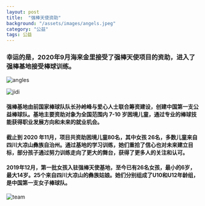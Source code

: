 ```yaml
---
layout: post
title:  "强棒天使资助"
background: "/assets/images/angels.jpeg"
category: "公益"
tags: 公益
---
```

### 幸运的是，2020年9月海来金里接受了强棒天使项目的资助，进入了强棒基地接受棒球训练。
![angles](https://tva1.sinaimg.cn/large/e6c9d24ely1gojlljdldoj20rs0i8myn.jpg)

![jidi](https://tva1.sinaimg.cn/large/e6c9d24ely1gojm2k50iaj20dw09hmxz.jpg)

#### 强棒基地由前国家棒球队队长孙岭峰与爱心人士联合筹资建设，创建中国第一支公益棒球队。基地主要资助对象为全国范围内 7-10 岁困境儿童，通过专业的棒球技能获得职业发展方向和未来的就业机会。
#### 截止到 2020 年11月，项目共资助困境儿童80名，其中女孩 26名，多数儿童来自四川大凉山彝族自治州。通过基地的学习训练，她们重拾了信心也对未来建立目标，部分孩子通过努力训练走向了更大的舞台，获得了更多人的关注和认可。
#### 2019年12月，第一批女孩入驻强棒天使基地，至今已有26名女孩，最小的6岁，最大14岁。25个来自四川大凉山的彝族姑娘。她们分别组成了U10和U12年龄组，是中国第一支女子棒球队。
![team](https://tva1.sinaimg.cn/large/e6c9d24ely1gojlt594igj20fa0bxq4m.jpg)
